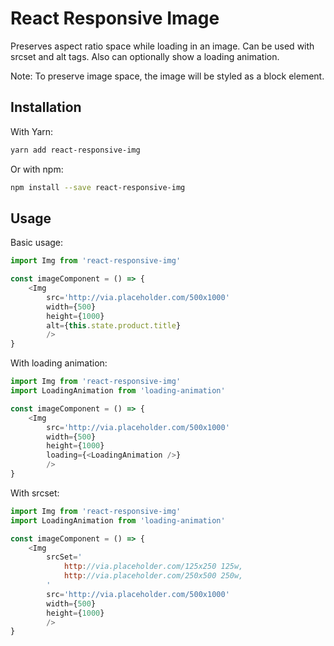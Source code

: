 # React Responsive Image

Preserves aspect ratio space while loading in an image. Can be used with srcset and alt tags. Also can optionally show a loading animation.

Note: To preserve image space, the image will be styled as a block element.

## Installation

With Yarn:

```bash
yarn add react-responsive-img
```

Or with npm:

```bash
npm install --save react-responsive-img
```

## Usage

Basic usage:

```javascript
import Img from 'react-responsive-img'

const imageComponent = () => {
	<Img
		src='http://via.placeholder.com/500x1000'
		width={500}
		height={1000}
		alt={this.state.product.title}
		/>
}
```

With loading animation:

```javascript
import Img from 'react-responsive-img'
import LoadingAnimation from 'loading-animation'

const imageComponent = () => {
	<Img
		src='http://via.placeholder.com/500x1000'
		width={500}
		height={1000}
		loading={<LoadingAnimation />}
		/>
}
```

With srcset:

```javascript
import Img from 'react-responsive-img'
import LoadingAnimation from 'loading-animation'

const imageComponent = () => {
	<Img
		srcSet='
			http://via.placeholder.com/125x250 125w,
			http://via.placeholder.com/250x500 250w,
		'
		src='http://via.placeholder.com/500x1000'
		width={500}
		height={1000}
		/>
}
```